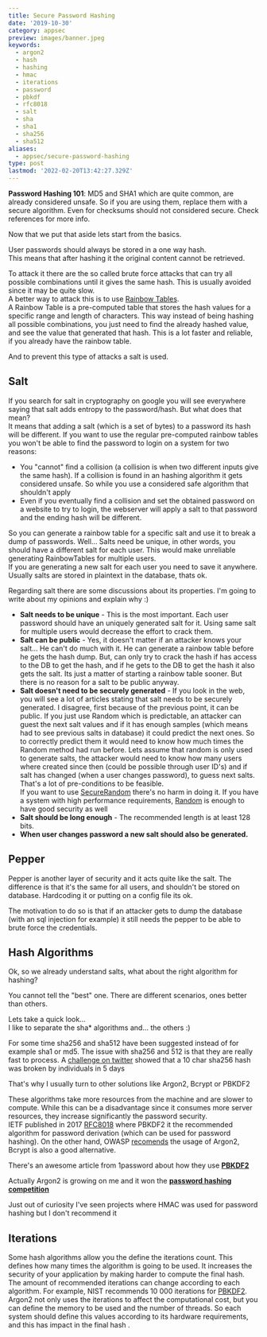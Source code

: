 ```yaml
---
title: Secure Password Hashing
date: '2019-10-30'
category: appsec
preview: images/banner.jpeg
keywords:
  - argon2
  - hash
  - hashing
  - hmac
  - iterations
  - password
  - pbkdf
  - rfc8018
  - salt
  - sha
  - sha1
  - sha256
  - sha512
aliases:
  - appsec/secure-password-hashing
type: post
lastmod: '2022-02-20T13:42:27.329Z'
---
```


**Password Hashing 101**: MD5 and SHA1 which are quite common, are already considered unsafe. So if you are using them, replace them with a secure algorithm. Even for checksums should not considered secure. Check references for more info.

Now that we put that aside lets start from the basics.

User passwords should always be stored in a one way hash.  
This means that after hashing it the original content cannot be retrieved.

To attack it there are the so called brute force attacks that can try all possible combinations until it gives the same hash. This is usually avoided since it may be quite slow.  
A better way to attack this is to use [Rainbow Tables](https://en.wikipedia.org/wiki/Rainbow_table).  
A Rainbow Table is a pre-computed table that stores the hash values for a specific range and length of characters. This way instead of being hashing all possible combinations, you just need to find the already hashed value, and see the value that generated that hash. This is a lot faster and reliable, if you already have the rainbow table.

And to prevent this type of attacks a salt is used.

## Salt

If you search for salt in cryptography on google you will see everywhere saying that salt adds entropy to the password/hash. But what does that mean?  
It means that adding a salt (which is a set of bytes) to a password its hash will be different. If you want to use the regular pre-computed rainbow tables you won't be able to find the password to login on a system for two reasons:

- You "cannot" find a collision (a collision is when two different inputs give the same hash). If a collision is found in an hashing algorithm it gets considered unsafe. So while you use a considered safe algorithm that shouldn't apply
- Even if you eventually find a collision and set the obtained password on a website to try to login, the webserver will apply a salt to that password and the ending hash will be different.

So you can generate a rainbow table for a specific salt and use it to break a dump of passwords. Well... Salts need be unique, in other words, you should have a different salt for each user. This would make unreliable generating RainbowTables for multiple users.  
If you are generating a new salt for each user you need to save it anywhere. Usually salts are stored in plaintext in the database, thats ok.

Regarding salt there are some discussions about its properties. I'm going to write about my opinions and explain why :)

- **Salt needs to be unique** - This is the most important. Each user password should have an uniquely generated salt for it. Using same salt for multiple users would decrease the effort to crack them.
- **Salt can be public** - Yes, it doesn't matter if an attacker knows your salt... He can't do much with it. He can generate a rainbow table before he gets the hash dump. But, can only try to crack the hash if has access to the DB to get the hash, and if he gets to the DB to get the hash it also gets the salt. Its just a matter of starting a rainbow table sooner. But there is no reason for a salt to be public anyway.
- **Salt doesn't need to be securely generated** - If you look in the web, you will see a lot of articles stating that salt needs to be securely generated. I disagree, first because of the previous point, it can be public. If you just use Random which is predictable, an attacker can guest the next salt values and if it has enough samples (which means had to see previous salts in database) it could predict the next ones. So to correctly predict them it would need to know how much times the Random method had run before. Lets assume that random is only used to generate salts, the attacker would need to know how many users where created since then (could be possible through user ID's) and if salt has changed (when a user changes password), to guess next salts. That's a lot of pre-conditions to be feasible.  
    If you want to use [SecureRandom](https://thesecurityvault.com/weak-random/) there's no harm in doing it. If you have a system with high performance requirements, [Random](https://thesecurityvault.com/weak-random/) is enough to have good security as well
- **Salt should be long enough** - The recommended length is at least 128 bits.
- **When user changes password a new salt should also be generated.**

## Pepper

Pepper is another layer of security and it acts quite like the salt. The difference is that it's the same for all users, and shouldn't be stored on database. Hardcoding it or putting on a config file its ok.

The motivation to do so is that if an attacker gets to dump the database (with an sql injection for example) it still needs the pepper to be able to brute force the credentials.

## Hash Algorithms

Ok, so we already understand salts, what about the right algorithm for hashing?

You cannot tell the "best" one. There are different scenarios, ones better than others.

Lets take a quick look...  
I like to separate the sha* algorithms and... the others :)

For some time sha256 and sha512 have been suggested instead of for example sha1 or md5. The issue with sha256 and 512 is that they are really fast to process. A [challenge on twitter](https://twitter.com/TychoTithonus/status/1314424307208970240) showed that a 10 char sha256 hash was broken by individuals in 5 days

That's why I usually turn to other solutions like Argon2, Bcrypt or PBKDF2

These algorithms take more resources from the machine and are slower to compute. While this can be a disadvantage since it consumes more server resources, they increase significantly the password security.  
IETF published in 2017 [RFC8018](https://tools.ietf.org/html/rfc8018) where PBKDF2 it the recommended algorithm for password derivation (which can be used for password hashing). On the other hand, OWASP [recomends](https://github.com/OWASP/CheatSheetSeries/blob/master/cheatsheets/Password_Storage_Cheat_Sheet.md#leverage-an-adaptive-one-way-function) the usage of Argon2, Bcrypt is also a good alternative.

There's an awesome article from 1password about how they use [**PBKDF2**](https://support.1password.com/pbkdf2/)

Actually Argon2 is growing on me and it won the [**password hashing competition**](https://password-hashing.net/)

Just out of curiosity I've seen projects where HMAC was used for password hashing but I don't recommend it

## Iterations

Some hash algorithms allow you the define the iterations count. This defines how many times the algorithm is going to be used. It increases the security of your application by making harder to compute the final hash.  
The amount of recommended iterations can change according to each algorithm. For example, NIST recommends 10 000 iterations for [PBKDF2](https://pages.nist.gov/800-63-3/sp800-63b.html#sec5).  
Argon2 not only uses the iterations to affect the computational cost, but you can define the memory to be used and the number of threads. So each system should define this values according to its hardware requirements, and this has impact in the final hash .
